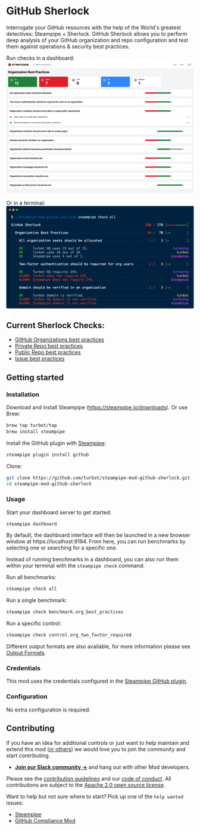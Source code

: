 # GitHub Sherlock

Interrogate your GitHub resources with the help of the World's greatest
detectives: Steampipe + Sherlock. GitHub Sherlock allows you to perform 
deep analysis of your GitHub organization and repo configuration and test 
them against operations & security best practices.

Run checks in a dashboard:
![image](https://raw.githubusercontent.com/turbot/steampipe-mod-github-sherlock/main/docs/github_sherlock_organization_dashboard.png)

Or in a terminal:
![image](https://raw.githubusercontent.com/turbot/steampipe-mod-github-sherlock/main/docs/github_sherlock_console_output.png)

## Current Sherlock Checks:
* [GitHub Organizations best practices](https://hub.steampipe.io/mods/turbot/github_sherlock/controls/benchmark.org_best_practices)
* [Private Repo best practices](https://hub.steampipe.io/mods/turbot/github_sherlock/controls/benchmark.private_repo_best_practices)
* [Public Repo best practices](https://hub.steampipe.io/mods/turbot/github_sherlock/controls/benchmark.public_repo_best_practices)
* [Issue best practices](https://hub.steampipe.io/mods/turbot/github_sherlock/controls/benchmark.issue_best_practices)

## Getting started

### Installation

Download and install Steampipe (https://steampipe.io/downloads). Or use Brew:

```sh
brew tap turbot/tap
brew install steampipe
```

Install the GitHub plugin with [Steampipe](https://steampipe.io):

```sh
steampipe plugin install github
```

Clone:

```sh
git clone https://github.com/turbot/steampipe-mod-github-sherlock.git
cd steampipe-mod-github-sherlock
```

### Usage

Start your dashboard server to get started:

```sh
steampipe dashboard
```

By default, the dashboard interface will then be launched in a new browser
window at https://localhost:9194. From here, you can run benchmarks by
selecting one or searching for a specific one.

Instead of running benchmarks in a dashboard, you can also run them within your
terminal with the `steampipe check` command:

Run all benchmarks:

```sh
steampipe check all
```

Run a single benchmark:

```sh
steampipe check benchmark.org_best_practices
```

Run a specific control:

```sh
steampipe check control.org_two_factor_required
```

Different output formats are also available, for more information please see
[Output Formats](https://steampipe.io/docs/reference/cli/check#output-formats).


### Credentials

This mod uses the credentials configured in the [Steampipe GitHub plugin](https://hub.steampipe.io/plugins/turbot/github).

### Configuration

No extra configuration is required.

## Contributing

If you have an idea for additional controls or just want to help maintain and extend this mod ([or others](https://github.com/topics/steampipe-mod)) we would love you to join the community and start contributing.

- **[Join our Slack community →](https://steampipe.io/community/join)** and hang out with other Mod developers.

Please see the [contribution guidelines](https://github.com/turbot/steampipe/blob/main/CONTRIBUTING.md) and our [code of conduct](https://github.com/turbot/steampipe/blob/main/CODE_OF_CONDUCT.md). All contributions are subject to the [Apache 2.0 open source license](https://github.com/turbot/steampipe-mod-github-sherlock/blob/main/LICENSE).

Want to help but not sure where to start? Pick up one of the `help wanted` issues:

- [Steampipe](https://github.com/turbot/steampipe/labels/help%20wanted)
- [GitHub Compliance Mod](https://github.com/turbot/steampipe-mod-github-sherlock/labels/help%20wanted)